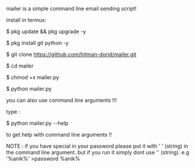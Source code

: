 mailer is a simple command line email sending script!

install in termux:

$ pkg update && pkg upgrade -y

$ pkg install git python -y

$ git clone https://github.com/hitman-dorid/mailer.git

$ cd mailer

$ chmod +x mailer.py

$ python mailer.py

you can also use command line arguments !!!

type :

$ python mailer.py --help 

to  get help with command line arguments !!


NOTE : if you have special in your password please put it  with ' ' (string) 
       in the command line argument. but if you run it simply dont use '' (string). e.g '%anik%' >password %anik%

